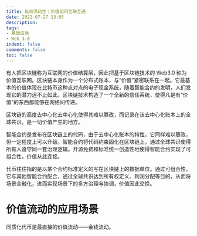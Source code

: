 ```yaml
---
title: 纵向流动性：价值如何互联互通
date: 2022-07-27 13:05
description:
tags:
- 基础设施
- Web 3.0
indent: false
comments: false
toc: false
---
```


有人把区块链称为互联网的价值结算层，因此把基于区块链技术的 Web3.0 称为价值互联网。区块链本身作为一个分布式账本，与“价值”紧密联系在一起。它最基本的价值体现在比特币这种点对点的电子现金系统，随着智能合约的发明，人们发现它的潜力远不止如此。区块链技术构造了一个全新的信任系统，使得凡是有“价值”的东西都能够在网络间传递。

区块链的高度去中心化去中心化使得其难以篡改，而记录在该去中心化账本上的全球共识，是一切价值产生的地方。

智能合约是发布在区块链上的代码，由于去中心化账本的特性，它同样难以篡改，但一定程度上可以升级。智能合约将代码约束固化在区块链上，通过全球共识使得所有人遵守同一套治理逻辑。开源免费和标准统一创造性地使得智能合约实现了可组合性，价值从此连接。

代币往往指的是以某个合约标准定义的写在区块链上的数据单位。通过可组合性，它与其他智能合约配合，通过全球共识达到所有权定义、利润分配等目的，从而将场景金融化，进而实现场景下的多方治理与协调，价值因此交换。

# 价值流动的应用场景

同质化代币是最直接的价值流动——金钱流动。

